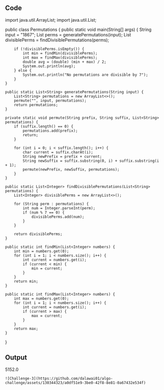 ## Code

import java.util.ArrayList;
import java.util.List;

public class Permutations {
    public static void main(String[] args) {
        String input = "1867";
        List<String> perms = generatePermutations(input);
        List<Integer> divisiblePerms = findDivisiblePermutations(perms);
        
        if (!divisiblePerms.isEmpty()) {
            int min = findMin(divisiblePerms);
            int max = findMax(divisiblePerms);
            double avg = (double) (min + max) / 2;
            System.out.println(avg);
        } else {
            System.out.println("No permutations are divisible by 7");
        }
    }
    
    public static List<String> generatePermutations(String input) {
        List<String> permutations = new ArrayList<>();
        permute("", input, permutations);
        return permutations;
    }
    
    private static void permute(String prefix, String suffix, List<String> permutations) {
        if (suffix.length() == 0) {
            permutations.add(prefix);
            return;
        }
        
        for (int i = 0; i < suffix.length(); i++) {
            char current = suffix.charAt(i);
            String newPrefix = prefix + current;
            String newSuffix = suffix.substring(0, i) + suffix.substring(i + 1);
            permute(newPrefix, newSuffix, permutations);
        }
    }
    
    public static List<Integer> findDivisiblePermutations(List<String> permutations) {
        List<Integer> divisiblePerms = new ArrayList<>();
        
        for (String perm : permutations) {
            int num = Integer.parseInt(perm);
            if (num % 7 == 0) {
                divisiblePerms.add(num);
            }
        }
        
        return divisiblePerms;
    }
    
    public static int findMin(List<Integer> numbers) {
        int min = numbers.get(0);
        for (int i = 1; i < numbers.size(); i++) {
            int current = numbers.get(i);
            if (current < min) {
                min = current;
            }
        }
        return min;
    }
    
    public static int findMax(List<Integer> numbers) {
        int max = numbers.get(0);
        for (int i = 1; i < numbers.size(); i++) {
            int current = numbers.get(i);
            if (current > max) {
                max = current;
            }
        }
        return max;
    }
}

  ## Output
  
  5152.0

    ![Challenge-3](https://github.com/dalawai01/algo-challenge/assets/130344323/a0df51e9-3be0-42f8-8e81-0a67432e534f)

    
